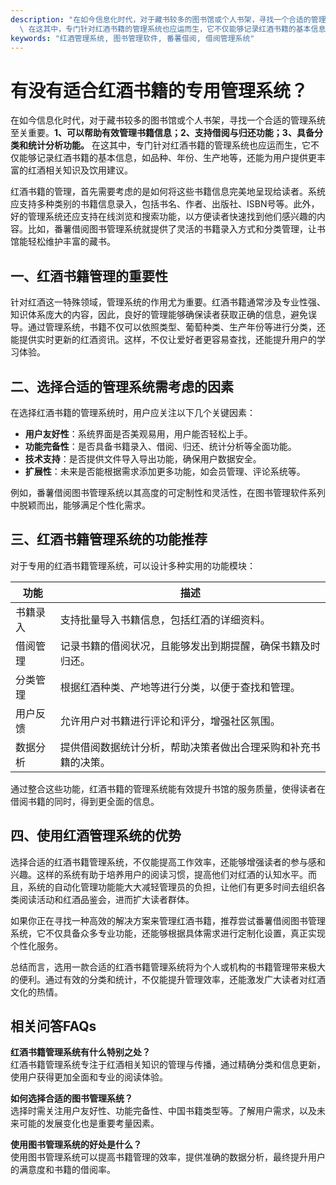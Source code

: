 ```yaml
---
description: "在如今信息化时代，对于藏书较多的图书馆或个人书架，寻找一个合适的管理系统至关重要。**1、可以帮助有效管理书籍信息；2、支持借阅与归还功能；3、具备分类和统计分析功能。**\
  \ 在这其中，专门针对红酒书籍的管理系统也应运而生，它不仅能够记录红酒书籍的基本信息，如品种、年份、生产地等，还能为用户提供更丰富的红酒相关知识及饮用建议。"
keywords: "红酒管理系统, 图书管理软件, 番薯借阅, 借阅管理系统"
---
```

# 有没有适合红酒书籍的专用管理系统？

在如今信息化时代，对于藏书较多的图书馆或个人书架，寻找一个合适的管理系统至关重要。**1、可以帮助有效管理书籍信息；2、支持借阅与归还功能；3、具备分类和统计分析功能。** 在这其中，专门针对红酒书籍的管理系统也应运而生，它不仅能够记录红酒书籍的基本信息，如品种、年份、生产地等，还能为用户提供更丰富的红酒相关知识及饮用建议。

红酒书籍的管理，首先需要考虑的是如何将这些书籍信息完美地呈现给读者。系统应支持多种类别的书籍信息录入，包括书名、作者、出版社、ISBN号等。此外，好的管理系统还应支持在线浏览和搜索功能，以方便读者快速找到他们感兴趣的内容。比如，番薯借阅图书管理系统就提供了灵活的书籍录入方式和分类管理，让书馆能轻松维护丰富的藏书。

## **一、红酒书籍管理的重要性**

针对红酒这一特殊领域，管理系统的作用尤为重要。红酒书籍通常涉及专业性强、知识体系庞大的内容，因此，良好的管理能够确保读者获取正确的信息，避免误导。通过管理系统，书籍不仅可以依照类型、葡萄种类、生产年份等进行分类，还能提供实时更新的红酒资讯。这样，不仅让爱好者更容易查找，还能提升用户的学习体验。

## **二、选择合适的管理系统需考虑的因素**

在选择红酒书籍的管理系统时，用户应关注以下几个关键因素：

- **用户友好性**：系统界面是否美观易用，用户能否轻松上手。
- **功能完备性**：是否具备书籍录入、借阅、归还、统计分析等全面功能。
- **技术支持**：是否提供文件导入导出功能，确保用户数据安全。
- **扩展性**：未来是否能根据需求添加更多功能，如会员管理、评论系统等。

例如，番薯借阅图书管理系统以其高度的可定制性和灵活性，在图书管理软件系列中脱颖而出，能够满足个性化需求。

## **三、红酒书籍管理系统的功能推荐**

对于专用的红酒书籍管理系统，可以设计多种实用的功能模块：

| 功能        | 描述                                                         |
|-------------|------------------------------------------------------------|
| 书籍录入   | 支持批量导入书籍信息，包括红酒的详细资料。                       |
| 借阅管理   | 记录书籍的借阅状况，且能够发出到期提醒，确保书籍及时归还。           |
| 分类管理   | 根据红酒种类、产地等进行分类，以便于查找和管理。                     |
| 用户反馈   | 允许用户对书籍进行评论和评分，增强社区氛围。                          |
| 数据分析   | 提供借阅数据统计分析，帮助决策者做出合理采购和补充书籍的决策。           |

通过整合这些功能，红酒书籍的管理系统能有效提升书馆的服务质量，使得读者在借阅书籍的同时，得到更全面的信息。

## **四、使用红酒管理系统的优势**

选择合适的红酒书籍管理系统，不仅能提高工作效率，还能够增强读者的参与感和兴趣。这样的系统有助于培养用户的阅读习惯，提高他们对红酒的认知水平。而且，系统的自动化管理功能能大大减轻管理员的负担，让他们有更多时间去组织各类阅读活动和红酒品鉴会，进而扩大读者群体。

如果你正在寻找一种高效的解决方案来管理红酒书籍，推荐尝试番薯借阅图书管理系统，它不仅具备众多专业功能，还能够根据具体需求进行定制化设置，真正实现个性化服务。

总结而言，选用一款合适的红酒书籍管理系统将为个人或机构的书籍管理带来极大的便利。通过有效的分类和统计，不仅能提升管理效率，还能激发广大读者对红酒文化的热情。

## 相关问答FAQs

**红酒书籍管理系统有什么特别之处？**  
红酒书籍管理系统专注于红酒相关知识的管理与传播，通过精确分类和信息更新，使用户获得更加全面和专业的阅读体验。

**如何选择合适的图书管理系统？**  
选择时需关注用户友好性、功能完备性、中国书籍类型等。了解用户需求，以及未来可能的发展变化也是重要考量因素。

**使用图书管理系统的好处是什么？**  
使用图书管理系统可以提高书籍管理的效率，提供准确的数据分析，最终提升用户的满意度和书籍的借阅率。
